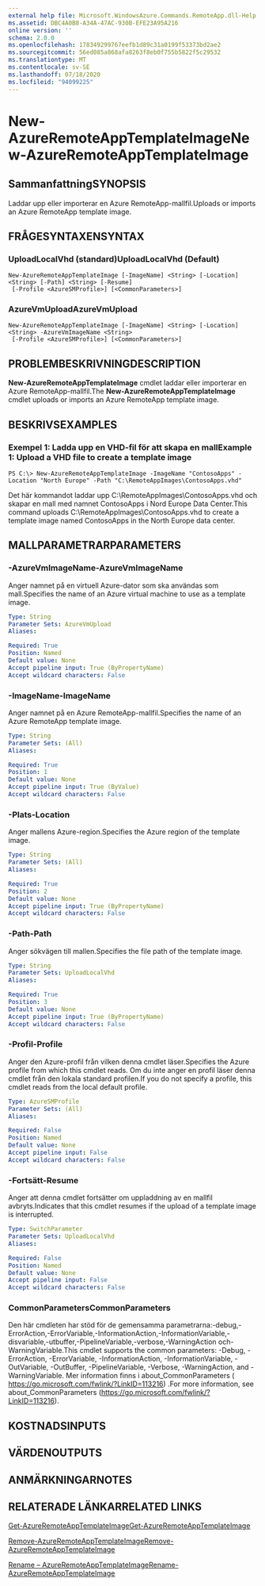 ```yaml
---
external help file: Microsoft.WindowsAzure.Commands.RemoteApp.dll-Help.xml
ms.assetid: DBC4A0B8-A34A-47AC-930B-EFE23A95A216
online version: ''
schema: 2.0.0
ms.openlocfilehash: 178349299767eefb1d89c31a0199f53373bd2ae2
ms.sourcegitcommit: 56ed085a868afa8263f8eb0f755b5822f5c29532
ms.translationtype: MT
ms.contentlocale: sv-SE
ms.lasthandoff: 07/18/2020
ms.locfileid: "94099225"
---
```

# <span data-ttu-id="12d6c-101">New-AzureRemoteAppTemplateImage</span><span class="sxs-lookup"><span data-stu-id="12d6c-101">New-AzureRemoteAppTemplateImage</span></span>

## <span data-ttu-id="12d6c-102">Sammanfattning</span><span class="sxs-lookup"><span data-stu-id="12d6c-102">SYNOPSIS</span></span>
<span data-ttu-id="12d6c-103">Laddar upp eller importerar en Azure RemoteApp-mallfil.</span><span class="sxs-lookup"><span data-stu-id="12d6c-103">Uploads or imports an Azure RemoteApp template image.</span></span>

## <span data-ttu-id="12d6c-104">FRÅGESYNTAXEN</span><span class="sxs-lookup"><span data-stu-id="12d6c-104">SYNTAX</span></span>

### <span data-ttu-id="12d6c-105">UploadLocalVhd (standard)</span><span class="sxs-lookup"><span data-stu-id="12d6c-105">UploadLocalVhd (Default)</span></span>
```
New-AzureRemoteAppTemplateImage [-ImageName] <String> [-Location] <String> [-Path] <String> [-Resume]
 [-Profile <AzureSMProfile>] [<CommonParameters>]
```

### <span data-ttu-id="12d6c-106">AzureVmUpload</span><span class="sxs-lookup"><span data-stu-id="12d6c-106">AzureVmUpload</span></span>
```
New-AzureRemoteAppTemplateImage [-ImageName] <String> [-Location] <String> -AzureVmImageName <String>
 [-Profile <AzureSMProfile>] [<CommonParameters>]
```

## <span data-ttu-id="12d6c-107">PROBLEMBESKRIVNING</span><span class="sxs-lookup"><span data-stu-id="12d6c-107">DESCRIPTION</span></span>
<span data-ttu-id="12d6c-108">**New-AzureRemoteAppTemplateImage** cmdlet laddar eller importerar en Azure RemoteApp-mallfil.</span><span class="sxs-lookup"><span data-stu-id="12d6c-108">The **New-AzureRemoteAppTemplateImage** cmdlet uploads or imports an Azure RemoteApp template image.</span></span>

## <span data-ttu-id="12d6c-109">BESKRIVS</span><span class="sxs-lookup"><span data-stu-id="12d6c-109">EXAMPLES</span></span>

### <span data-ttu-id="12d6c-110">Exempel 1: Ladda upp en VHD-fil för att skapa en mall</span><span class="sxs-lookup"><span data-stu-id="12d6c-110">Example 1: Upload a VHD file to create a template image</span></span>
```
PS C:\> New-AzureRemoteAppTemplateImage -ImageName "ContosoApps" -Location "North Europe" -Path "C:\RemoteAppImages\ContosoApps.vhd"
```

<span data-ttu-id="12d6c-111">Det här kommandot laddar upp C:\RemoteAppImages\ContosoApps.vhd och skapar en mall med namnet ContosoApps i Nord Europe Data Center.</span><span class="sxs-lookup"><span data-stu-id="12d6c-111">This command uploads C:\RemoteAppImages\ContosoApps.vhd to create a template image named ContosoApps in the North Europe data center.</span></span>

## <span data-ttu-id="12d6c-112">MALLPARAMETRAR</span><span class="sxs-lookup"><span data-stu-id="12d6c-112">PARAMETERS</span></span>

### <span data-ttu-id="12d6c-113">-AzureVmImageName</span><span class="sxs-lookup"><span data-stu-id="12d6c-113">-AzureVmImageName</span></span>
<span data-ttu-id="12d6c-114">Anger namnet på en virtuell Azure-dator som ska användas som mall.</span><span class="sxs-lookup"><span data-stu-id="12d6c-114">Specifies the name of an Azure virtual machine to use as a template image.</span></span>

```yaml
Type: String
Parameter Sets: AzureVmUpload
Aliases: 

Required: True
Position: Named
Default value: None
Accept pipeline input: True (ByPropertyName)
Accept wildcard characters: False
```

### <span data-ttu-id="12d6c-115">-ImageName</span><span class="sxs-lookup"><span data-stu-id="12d6c-115">-ImageName</span></span>
<span data-ttu-id="12d6c-116">Anger namnet på en Azure RemoteApp-mallfil.</span><span class="sxs-lookup"><span data-stu-id="12d6c-116">Specifies the name of an Azure RemoteApp template image.</span></span>

```yaml
Type: String
Parameter Sets: (All)
Aliases: 

Required: True
Position: 1
Default value: None
Accept pipeline input: True (ByValue)
Accept wildcard characters: False
```

### <span data-ttu-id="12d6c-117">-Plats</span><span class="sxs-lookup"><span data-stu-id="12d6c-117">-Location</span></span>
<span data-ttu-id="12d6c-118">Anger mallens Azure-region.</span><span class="sxs-lookup"><span data-stu-id="12d6c-118">Specifies the Azure region of the template image.</span></span>

```yaml
Type: String
Parameter Sets: (All)
Aliases: 

Required: True
Position: 2
Default value: None
Accept pipeline input: True (ByPropertyName)
Accept wildcard characters: False
```

### <span data-ttu-id="12d6c-119">-Path</span><span class="sxs-lookup"><span data-stu-id="12d6c-119">-Path</span></span>
<span data-ttu-id="12d6c-120">Anger sökvägen till mallen.</span><span class="sxs-lookup"><span data-stu-id="12d6c-120">Specifies the file path of the template image.</span></span>

```yaml
Type: String
Parameter Sets: UploadLocalVhd
Aliases: 

Required: True
Position: 3
Default value: None
Accept pipeline input: True (ByPropertyName)
Accept wildcard characters: False
```

### <span data-ttu-id="12d6c-121">-Profil</span><span class="sxs-lookup"><span data-stu-id="12d6c-121">-Profile</span></span>
<span data-ttu-id="12d6c-122">Anger den Azure-profil från vilken denna cmdlet läser.</span><span class="sxs-lookup"><span data-stu-id="12d6c-122">Specifies the Azure profile from which this cmdlet reads.</span></span>
<span data-ttu-id="12d6c-123">Om du inte anger en profil läser denna cmdlet från den lokala standard profilen.</span><span class="sxs-lookup"><span data-stu-id="12d6c-123">If you do not specify a profile, this cmdlet reads from the local default profile.</span></span>

```yaml
Type: AzureSMProfile
Parameter Sets: (All)
Aliases: 

Required: False
Position: Named
Default value: None
Accept pipeline input: False
Accept wildcard characters: False
```

### <span data-ttu-id="12d6c-124">-Fortsätt</span><span class="sxs-lookup"><span data-stu-id="12d6c-124">-Resume</span></span>
<span data-ttu-id="12d6c-125">Anger att denna cmdlet fortsätter om uppladdning av en mallfil avbryts.</span><span class="sxs-lookup"><span data-stu-id="12d6c-125">Indicates that this cmdlet resumes if the upload of a template image is interrupted.</span></span>

```yaml
Type: SwitchParameter
Parameter Sets: UploadLocalVhd
Aliases: 

Required: False
Position: Named
Default value: None
Accept pipeline input: False
Accept wildcard characters: False
```

### <span data-ttu-id="12d6c-126">CommonParameters</span><span class="sxs-lookup"><span data-stu-id="12d6c-126">CommonParameters</span></span>
<span data-ttu-id="12d6c-127">Den här cmdleten har stöd för de gemensamma parametrarna:-debug,-ErrorAction,-ErrorVariable,-InformationAction,-InformationVariable,-disvariable,-utbuffer,-PipelineVariable,-verbose,-WarningAction och-WarningVariable.</span><span class="sxs-lookup"><span data-stu-id="12d6c-127">This cmdlet supports the common parameters: -Debug, -ErrorAction, -ErrorVariable, -InformationAction, -InformationVariable, -OutVariable, -OutBuffer, -PipelineVariable, -Verbose, -WarningAction, and -WarningVariable.</span></span> <span data-ttu-id="12d6c-128">Mer information finns i about_CommonParameters ( https://go.microsoft.com/fwlink/?LinkID=113216) .</span><span class="sxs-lookup"><span data-stu-id="12d6c-128">For more information, see about_CommonParameters (https://go.microsoft.com/fwlink/?LinkID=113216).</span></span>

## <span data-ttu-id="12d6c-129">KOSTNADS</span><span class="sxs-lookup"><span data-stu-id="12d6c-129">INPUTS</span></span>

## <span data-ttu-id="12d6c-130">VÄRDEN</span><span class="sxs-lookup"><span data-stu-id="12d6c-130">OUTPUTS</span></span>

## <span data-ttu-id="12d6c-131">ANMÄRKNINGAR</span><span class="sxs-lookup"><span data-stu-id="12d6c-131">NOTES</span></span>

## <span data-ttu-id="12d6c-132">RELATERADE LÄNKAR</span><span class="sxs-lookup"><span data-stu-id="12d6c-132">RELATED LINKS</span></span>

[<span data-ttu-id="12d6c-133">Get-AzureRemoteAppTemplateImage</span><span class="sxs-lookup"><span data-stu-id="12d6c-133">Get-AzureRemoteAppTemplateImage</span></span>](./Get-AzureRemoteAppTemplateImage.md)

[<span data-ttu-id="12d6c-134">Remove-AzureRemoteAppTemplateImage</span><span class="sxs-lookup"><span data-stu-id="12d6c-134">Remove-AzureRemoteAppTemplateImage</span></span>](./Remove-AzureRemoteAppTemplateImage.md)

[<span data-ttu-id="12d6c-135">Rename – AzureRemoteAppTemplateImage</span><span class="sxs-lookup"><span data-stu-id="12d6c-135">Rename-AzureRemoteAppTemplateImage</span></span>](./Rename-AzureRemoteAppTemplateImage.md)


